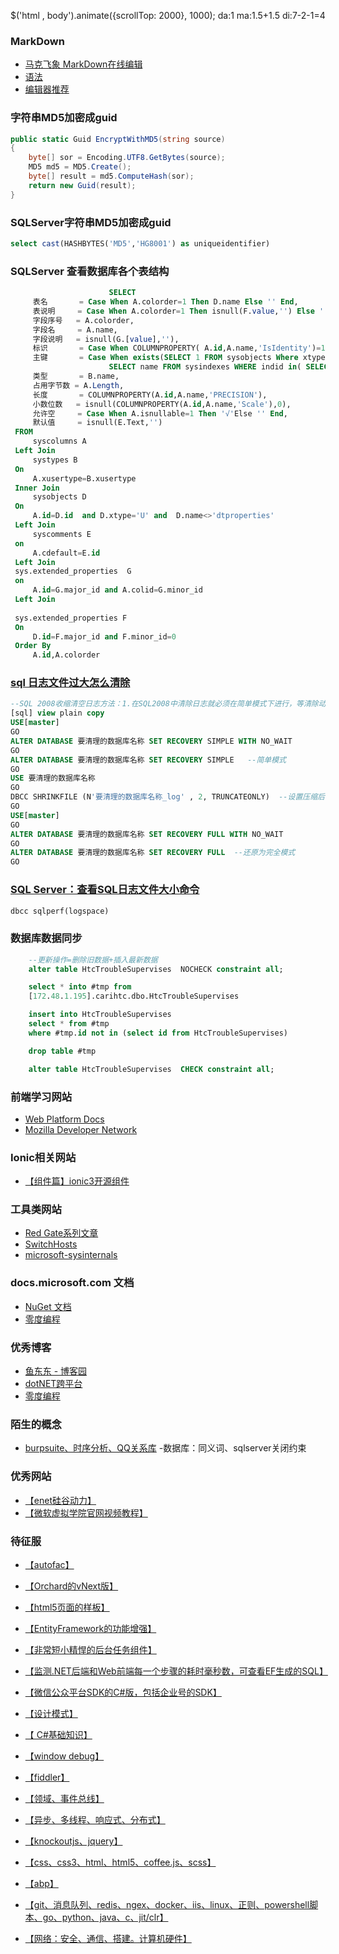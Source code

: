 $('html , body').animate({scrollTop: 2000}, 1000);
da:1 ma:1.5+1.5 di:7-2-1=4

### MarkDown
- [马克飞象 MarkDown在线编辑](https://maxiang.io/)
- [语法](https://blog.csdn.net/witnessai1/article/details/52551362)
- [编辑器推荐](http://www.williamlong.info/archives/4319.html)




### 字符串MD5加密成guid
``` c#
public static Guid EncryptWithMD5(string source)
{
    byte[] sor = Encoding.UTF8.GetBytes(source);
    MD5 md5 = MD5.Create();
    byte[] result = md5.ComputeHash(sor);
    return new Guid(result);
}
``` 


### SQLServer字符串MD5加密成guid
``` sql
select cast(HASHBYTES('MD5','HG8001') as uniqueidentifier)
```


### SQLServer 查看数据库各个表结构
``` sql
					  SELECT
     表名       = Case When A.colorder=1 Then D.name Else '' End,
     表说明     = Case When A.colorder=1 Then isnull(F.value,'') Else '' End,
     字段序号   = A.colorder,
     字段名     = A.name,
     字段说明   = isnull(G.[value],''),
     标识       = Case When COLUMNPROPERTY( A.id,A.name,'IsIdentity')=1 Then '√'Else '' End,
     主键       = Case When exists(SELECT 1 FROM sysobjects Where xtype='PK' and parent_obj=A.id and name in (
                      SELECT name FROM sysindexes WHERE indid in( SELECT indid FROM sysindexkeys WHERE id = A.id AND colid=A.colid))) then '√' else '' end,
     类型       = B.name,
     占用字节数 = A.Length,
     长度       = COLUMNPROPERTY(A.id,A.name,'PRECISION'),
     小数位数   = isnull(COLUMNPROPERTY(A.id,A.name,'Scale'),0),
     允许空     = Case When A.isnullable=1 Then '√'Else '' End,
     默认值     = isnull(E.Text,'')
 FROM
     syscolumns A
 Left Join
     systypes B
 On
     A.xusertype=B.xusertype
 Inner Join
     sysobjects D
 On
     A.id=D.id  and D.xtype='U' and  D.name<>'dtproperties'
 Left Join
     syscomments E
 on
     A.cdefault=E.id
 Left Join
 sys.extended_properties  G
 on
     A.id=G.major_id and A.colid=G.minor_id
 Left Join
 
 sys.extended_properties F
 On
     D.id=F.major_id and F.minor_id=0
 Order By
     A.id,A.colorder
```


### [sql 日志文件过大怎么清除](https://jingyan.baidu.com/article/d2b1d102cffb8b5c7e37d4a4.html)
``` sql
--SQL 2008收缩清空日志方法：1.在SQL2008中清除日志就必须在简单模式下进行，等清除动作完毕再调回到完整模式，一定必务要再改回完整模式，不然数据库就不支持时间点备份了。1).选择数据库–属性—选项—恢复模式–选择简单。2).收缩数据库后，再调回完整。2.可以用命令直接操作
[sql] view plain copy
USE[master]  
GO  
ALTER DATABASE 要清理的数据库名称 SET RECOVERY SIMPLE WITH NO_WAIT  
GO  
ALTER DATABASE 要清理的数据库名称 SET RECOVERY SIMPLE   --简单模式  
GO  
USE 要清理的数据库名称  
GO  
DBCC SHRINKFILE (N'要清理的数据库名称_log' , 2, TRUNCATEONLY)  --设置压缩后的日志大小为2M，可以自行指定  
GO  
USE[master]  
GO  
ALTER DATABASE 要清理的数据库名称 SET RECOVERY FULL WITH NO_WAIT  
GO  
ALTER DATABASE 要清理的数据库名称 SET RECOVERY FULL  --还原为完全模式  
GO  
```


### [SQL Server：查看SQL日志文件大小命令](https://www.cnblogs.com/hongb/p/5113474.html)
``` sql
dbcc sqlperf(logspace)
```

### 数据库数据同步
``` sql
	--更新操作=删除旧数据+插入最新数据
	alter table HtcTroubleSupervises  NOCHECK constraint all; 

	select * into #tmp from
	[172.48.1.195].carihtc.dbo.HtcTroubleSupervises

	insert into HtcTroubleSupervises
	select * from #tmp
	where #tmp.id not in (select id from HtcTroubleSupervises)

	drop table #tmp

	alter table HtcTroubleSupervises  CHECK constraint all; 
```



### 前端学习网站
- [Web Platform Docs](https://webplatform.github.io/)
- [Mozilla Developer Network ](https://developer.mozilla.org/zh-CN/)


### Ionic相关网站
- [【组件篇】ionic3开源组件](https://www.jianshu.com/p/3e156999eaa4)



### 工具类网站
- [Red Gate系列文章](https://www.cnblogs.com/VAllen/archive/2012/09/27/SQLDataCompare.html)
- [SwitchHosts](https://github.com/oldj/SwitchHosts/blob/master/README_cn.md)
- [microsoft-sysinternals](https://docs.microsoft.com/zh-cn/sysinternals/downloads/procdump)


### docs.microsoft.com 文档
- [NuGet 文档](https://docs.microsoft.com/zh-cn/nuget/)
- [零度编程](https://www.xcode.me/)


### 优秀博客
- [鱼东东 - 博客园](https://www.cnblogs.com/yudongdong/)
- [dotNET跨平台](https://me.csdn.net/sD7O95O)
- [零度编程](https://www.xcode.me/)

### 陌生的概念
- [burpsuite、时序分析、QQ关系库](https://mp.weixin.qq.com/s?__biz=MzI0MDQ4MTM5NQ==&mid=2247488579&idx=1&sn=f0248519c5d33fd1598af8427e90dfc3&chksm=e91b715fde6cf849395e78cee4d8a2d74a2944fd3934cae8f929182b43b591c51ca8fd9cfb6c&mpshare=1&scene=23&srcid=0220JVhnq2eStE5trGO5HVfX#rd)
-数据库：同义词、sqlserver关闭约束




### 优秀网站
- [【enet硅谷动力】](http://www.enet.com.cn/)
- [【微软虚拟学院官网视频教程】](https://mva.microsoft.com/)


### 待征服
- [【autofac】](https://autofaccn.readthedocs.io/zh/latest/index.html)
- [【Orchard的vNext版】](https://github.com/OrchardCMS/Brochard)
- [【html5页面的样板】](https://github.com/h5bp/html5-boilerplate)
- [【EntityFramework的功能增强】](https://github.com/loresoft/EntityFramework.Extended)
- [【非常短小精悍的后台任务组件】](https://github.com/HangfireIO/Hangfire )
- [【监测.NET后端和Web前端每一个步骤的耗时毫秒数，可查看EF生成的SQL】](https://github.com/MiniProfiler/dotnet )
- [【微信公众平台SDK的C#版，包括企业号的SDK】](https://github.com/JeffreySu/WeiXinMPSDK)

- [【设计模式】](https://www.cnblogs.com/zhili/p/DesignPatternSummery.html)
- [【 C#基础知识】](https://www.cnblogs.com/sunzhenyong/category/510095.html)
- [【window debug】]()
- [【fiddler】]()
- [【领域、事件总线】]()
- [【异步、多线程、响应式、分布式】]()
- [【knockoutjs、jquery】]()
- [【css、css3、html、html5、coffee.js、scss】]()
- [【abp】]()
- [【git、消息队列、redis、ngex、docker、iis、linux、正则、powershell脚本、go、python、java、c、jit/clr】]()
- [【网络：安全、通信、搭建。计算机硬件】]()
